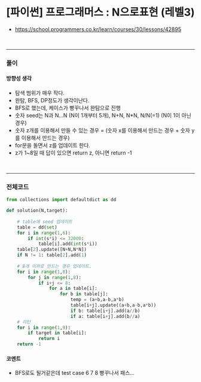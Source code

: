 # **\[파이썬\] 프로그래머스 : N으로표현 (레벨3)**
* https://school.programmers.co.kr/learn/courses/30/lessons/42895
<br>


---

### **풀이**

#### **방향성 생각**
* 탐색 범위가 매우 작다.
* 완탐, BFS, DP정도가 생각이난다.
* BFS로 했는데, 케이스가 빵꾸나서 완탐으로 진행
* 숫자 seed는 N과 N...N (N이 1개부터 5개), N+N, N*N, N/N(=1) (N이 1이 아닌경우)
* 숫자 z개를 이용해서 만들 수 있는 경우 = (숫자 x를 이용해서 만드는 경우 + 숫자 y를 이용해서 만드는 경우)
* for문을 돌면서 z를 업데이트 한다.
* z가 1~8일 때 답이 있으면 return z, 아니면 return -1
<br>

---

### **전체코드**
```python
from collections import defaultdict as dd

def solution(N,target):
    
    # table에 seed 업데이트
    table = dd(set)
    for i in range(1,6):
        if int(s*i) <= 32000:
            table[i].add(int(s*i))
    table[2].update([N+N,N*N])
    if N != 1: table[2].add(1)
    
    # 8개 이하로 만드는 경우 업데이트.
    for i in range(1,8):
        for j in range(1,8):
            if i+j <= 8:
                for a in table[i]:
                    for b in table[j]:
                        temp = (a+b,a-b,a*b)
                        table[i+j].update((a+b,a-b,a*b))
                        if b: table[i+j].add(a//b)
                        if a: table[i+j].add(b//a)
    # 리턴
    for i in range(1,9):
        if target in table[i]:
            return i
    return -1
```

#### **코멘트**

* BFS로도 될거같은데 test case 6 7 8 빵꾸나서 패스...